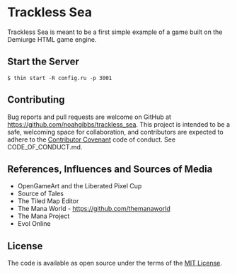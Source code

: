 # Trackless Sea

Trackless Sea is meant to be a first simple example of a game built on
the Demiurge HTML game engine.

## Start the Server

    $ thin start -R config.ru -p 3001

## Contributing

Bug reports and pull requests are welcome on GitHub at
https://github.com/noahgibbs/trackless_sea. This project is intended
to be a safe, welcoming space for collaboration, and contributors are
expected to adhere to the [Contributor
Covenant](http://contributor-covenant.org) code of conduct. See
CODE_OF_CONDUCT.md.

## References, Influences and Sources of Media

* OpenGameArt and the Liberated Pixel Cup
* Source of Tales
* The Tiled Map Editor
* The Mana World - https://github.com/themanaworld
* The Mana Project
* Evol Online

## License

The code is available as open source under the terms of the [MIT
License](http://opensource.org/licenses/MIT).

